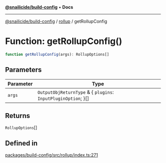 [**@snailicide/build-config**](../../README.md) • **Docs**

---

[@snailicide/build-config](../../README.md) / [rollup](../README.md) / getRollupConfig

# Function: getRollupConfig()

```ts
function getRollupConfig(args): RollupOptions[]
```

## Parameters

| Parameter | Type                                                            |
| --------- | --------------------------------------------------------------- |
| `args`    | `OutputObjReturnType` & \{ `plugins`: `InputPluginOption`; \}[] |

## Returns

`RollupOptions`[]

## Defined in

[packages/build-config/src/rollup/index.ts:271](https://github.com/gbtunney/snailicide-monorepo/blob/864f9979e97eb579a793bd06e883355f7bea5c52/packages/build-config/src/rollup/index.ts#L271)
